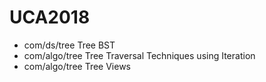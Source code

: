 # UCA2018
+ com/ds/tree Tree BST
+ com/algo/tree Tree Traversal Techniques using Iteration
+ com/algo/tree Tree Views
